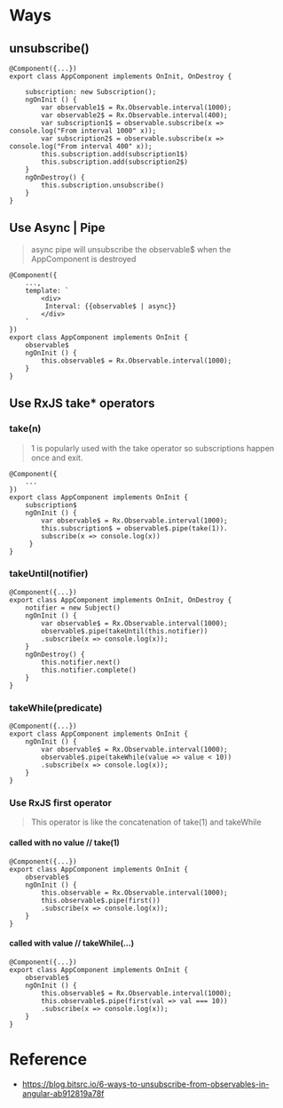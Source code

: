 # Ways
## unsubscribe()
```
@Component({...})
export class AppComponent implements OnInit, OnDestroy {
    
    subscription: new Subscription();
    ngOnInit () {
        var observable1$ = Rx.Observable.interval(1000);
        var observable2$ = Rx.Observable.interval(400);
        var subscription1$ = observable.subscribe(x => console.log("From interval 1000" x));
        var subscription2$ = observable.subscribe(x => console.log("From interval 400" x));
        this.subscription.add(subscription1$)
        this.subscription.add(subscription2$)
    }
    ngOnDestroy() {
        this.subscription.unsubscribe()
    }
}
```
## Use Async | Pipe
> async pipe will unsubscribe the observable$ when the AppComponent is destroyed
```
@Component({
    ...,
    template: `
        <div>
         Interval: {{observable$ | async}}
        </div>
    `
})
export class AppComponent implements OnInit {
    observable$
    ngOnInit () {
        this.observable$ = Rx.Observable.interval(1000);
    }
}
```
## Use RxJS take* operators
### take(n)
> 1 is popularly used with the take operator so subscriptions happen once and exit.
```
@Component({
    ...
})
export class AppComponent implements OnInit {
    subscription$
    ngOnInit () {
        var observable$ = Rx.Observable.interval(1000);
        this.subscription$ = observable$.pipe(take(1)).
        subscribe(x => console.log(x))
     }
}
```
### takeUntil(notifier)
```
@Component({...})
export class AppComponent implements OnInit, OnDestroy {
    notifier = new Subject()
    ngOnInit () {
        var observable$ = Rx.Observable.interval(1000);
        observable$.pipe(takeUntil(this.notifier))
        .subscribe(x => console.log(x));
    }
    ngOnDestroy() {
        this.notifier.next()
        this.notifier.complete()
    }
}
```
### takeWhile(predicate)
```
@Component({...})
export class AppComponent implements OnInit {
    ngOnInit () {
        var observable$ = Rx.Observable.interval(1000);
        observable$.pipe(takeWhile(value => value < 10))
        .subscribe(x => console.log(x));
    }
}
```
### Use RxJS first operator
> This operator is like the concatenation of take(1) and takeWhile
#### called with no value // take(1)
```
@Component({...})
export class AppComponent implements OnInit {
    observable$
    ngOnInit () {
        this.observable = Rx.Observable.interval(1000);
        this.observable$.pipe(first())
        .subscribe(x => console.log(x));
    }
}
```
#### called with value // takeWhile(...)
```
@Component({...})
export class AppComponent implements OnInit {
    observable$
    ngOnInit () {
        this.observable$ = Rx.Observable.interval(1000);
        this.observable$.pipe(first(val => val === 10))
        .subscribe(x => console.log(x));
    }
}
```
# Reference
- https://blog.bitsrc.io/6-ways-to-unsubscribe-from-observables-in-angular-ab912819a78f
